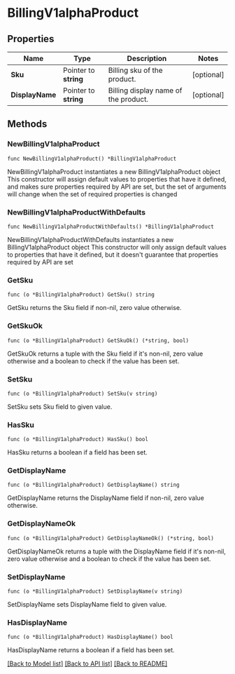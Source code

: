 # BillingV1alphaProduct

## Properties

Name | Type | Description | Notes
------------ | ------------- | ------------- | -------------
**Sku** | Pointer to **string** | Billing sku of the product. | [optional] 
**DisplayName** | Pointer to **string** | Billing display name of the product. | [optional] 

## Methods

### NewBillingV1alphaProduct

`func NewBillingV1alphaProduct() *BillingV1alphaProduct`

NewBillingV1alphaProduct instantiates a new BillingV1alphaProduct object
This constructor will assign default values to properties that have it defined,
and makes sure properties required by API are set, but the set of arguments
will change when the set of required properties is changed

### NewBillingV1alphaProductWithDefaults

`func NewBillingV1alphaProductWithDefaults() *BillingV1alphaProduct`

NewBillingV1alphaProductWithDefaults instantiates a new BillingV1alphaProduct object
This constructor will only assign default values to properties that have it defined,
but it doesn't guarantee that properties required by API are set

### GetSku

`func (o *BillingV1alphaProduct) GetSku() string`

GetSku returns the Sku field if non-nil, zero value otherwise.

### GetSkuOk

`func (o *BillingV1alphaProduct) GetSkuOk() (*string, bool)`

GetSkuOk returns a tuple with the Sku field if it's non-nil, zero value otherwise
and a boolean to check if the value has been set.

### SetSku

`func (o *BillingV1alphaProduct) SetSku(v string)`

SetSku sets Sku field to given value.

### HasSku

`func (o *BillingV1alphaProduct) HasSku() bool`

HasSku returns a boolean if a field has been set.

### GetDisplayName

`func (o *BillingV1alphaProduct) GetDisplayName() string`

GetDisplayName returns the DisplayName field if non-nil, zero value otherwise.

### GetDisplayNameOk

`func (o *BillingV1alphaProduct) GetDisplayNameOk() (*string, bool)`

GetDisplayNameOk returns a tuple with the DisplayName field if it's non-nil, zero value otherwise
and a boolean to check if the value has been set.

### SetDisplayName

`func (o *BillingV1alphaProduct) SetDisplayName(v string)`

SetDisplayName sets DisplayName field to given value.

### HasDisplayName

`func (o *BillingV1alphaProduct) HasDisplayName() bool`

HasDisplayName returns a boolean if a field has been set.


[[Back to Model list]](../README.md#documentation-for-models) [[Back to API list]](../README.md#documentation-for-api-endpoints) [[Back to README]](../README.md)


